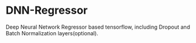 # DNN-Regressor
Deep Neural Network Regressor based tensorflow, including Dropout and Batch Normalization layers(optional).
